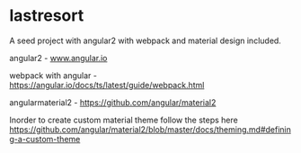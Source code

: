 # lastresort

A seed project with angular2 with webpack and material design included.

angular2 - www.angular.io

webpack with angular - https://angular.io/docs/ts/latest/guide/webpack.html

angularmaterial2 - https://github.com/angular/material2

Inorder to create custom material theme follow the steps here https://github.com/angular/material2/blob/master/docs/theming.md#defining-a-custom-theme


